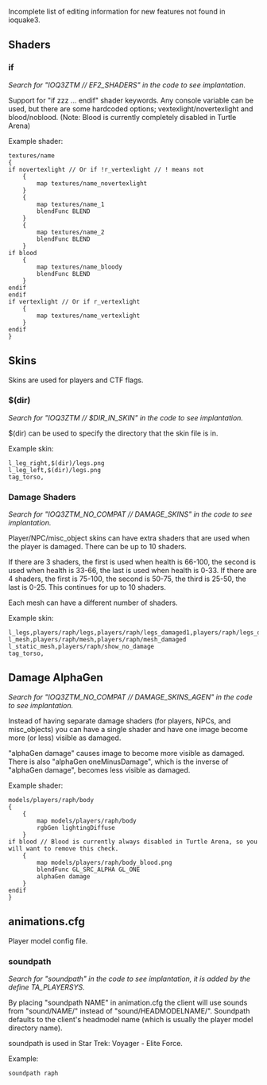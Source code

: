 Incomplete list of editing information for new features not found in ioquake3.

## Shaders ##

### if ###
_Search for "IOQ3ZTM // EF2\_SHADERS" in the code to see implantation._

Support for "if zzz ... endif" shader keywords. Any console variable can be used, but there are some hardcoded options; vextexlight/novertexlight and blood/noblood. (Note: Blood is currently completely disabled in Turtle Arena)

Example shader:
```
textures/name
{
if novertexlight // Or if !r_vertexlight // ! means not
	{
		map textures/name_novertexlight
	}
	{
		map textures/name_1
		blendFunc BLEND
	}
	{
		map textures/name_2
		blendFunc BLEND
	}
if blood
	{
		map textures/name_bloody
		blendFunc BLEND
	}
endif
endif
if vertexlight // Or if r_vertexlight
	{
		map textures/name_vertexlight
	}
endif
}
```


## Skins ##
Skins are used for players and CTF flags.

### $(dir) ###
_Search for "IOQ3ZTM // $DIR\_IN\_SKIN" in the code to see implantation._

$(dir) can be used to specify the directory that the skin file is in.

Example skin:
```
l_leg_right,$(dir)/legs.png
l_leg_left,$(dir)/legs.png
tag_torso,
```

### Damage Shaders ###
_Search for "IOQ3ZTM\_NO\_COMPAT // DAMAGE\_SKINS" in the code to see implantation._

Player/NPC/misc\_object skins can have extra shaders that are used when the player is damaged. There can be up to 10 shaders.

If there are 3 shaders, the first is used when health is 66-100, the second is used when health is 33-66, the last is used when health is 0-33. If there are 4 shaders, the first is 75-100, the second is 50-75, the third is 25-50, the last is 0-25. This continues for up to 10 shaders.

Each mesh can have a different number of shaders.

Example skin:
```
l_legs,players/raph/legs,players/raph/legs_damaged1,players/raph/legs_damaged2
l_mesh,players/raph/mesh,players/raph/mesh_damaged
l_static_mesh,players/raph/show_no_damage
tag_torso,
```

## Damage AlphaGen ##
_Search for "IOQ3ZTM\_NO\_COMPAT // DAMAGE\_SKINS\_AGEN" in the code to see implantation._

Instead of having separate damage shaders (for players, NPCs, and misc\_objects) you can have a single shader and have one image become more (or less) visible as damaged.

"alphaGen damage" causes image to become more visible as damaged. There is also "alphaGen oneMinusDamage", which is the inverse of "alphaGen damage", becomes less visible as damaged.

Example shader:
```
models/players/raph/body
{
	{
		map models/players/raph/body
		rgbGen lightingDiffuse
	}
if blood // Blood is currently always disabled in Turtle Arena, so you will want to remove this check.
	{
		map models/players/raph/body_blood.png
		blendFunc GL_SRC_ALPHA GL_ONE
		alphaGen damage
	}
endif
}
```

## animations.cfg ##
Player model config file.

### soundpath ###
_Search for "soundpath" in the code to see implantation, it is added by the define TA\_PLAYERSYS._

By placing "soundpath NAME" in animation.cfg the client will use sounds from "sound/NAME/" instead of "sound/HEADMODELNAME/". Soundpath defaults to the client's headmodel name (which is usually the player model directory name).

soundpath is used in Star Trek: Voyager - Elite Force.

Example:
```
soundpath raph
```